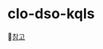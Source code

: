 # clo-dso-kqls
🔗[참고](https://cloocus.sharepoint.com/sites/CC13devsecopsgame/_layouts/OneNote.aspx?id=%2Fsites%2FCC13devsecopsgame%2FShared%20Documents%2F%EA%B7%B8%EB%A3%B9%20%EC%97%85%EB%AC%B4%20%EB%B0%8F%20%EC%A3%BC%EA%B0%84%20%ED%9A%8C%EC%9D%98%2FDevSecOps&wd=target%28%EB%B3%B4%EC%95%88%20%EC%9A%B4%EC%98%81%ED%94%84%EB%A1%9C%EC%84%B8%EC%8A%A4%20%ED%99%95%EB%A6%BD.one%7C9B95F1D7-6000-4339-A490-9D2645F720D6%2F%EC%BF%BC%EB%A6%AC%EB%AC%B8%7C79A20E7D-BD27-40FD-9019-DF31AEFF44DB%2F%29onenote:https://cloocus.sharepoint.com/sites/CC13devsecopsgame/Shared%20Documents/%EA%B7%B8%EB%A3%B9%20%EC%97%85%EB%AC%B4%20%EB%B0%8F%20%EC%A3%BC%EA%B0%84%20%ED%9A%8C%EC%9D%98/DevSecOps/%EB%B3%B4%EC%95%88%20%EC%9A%B4%EC%98%81%ED%94%84%EB%A1%9C%EC%84%B8%EC%8A%A4%20%ED%99%95%EB%A6%BD.one#%EC%BF%BC%EB%A6%AC%EB%AC%B8&section-id={9B95F1D7-6000-4339-A490-9D2645F720D6}&page-id={79A20E7D-BD27-40FD-9019-DF31AEFF44DB}&end)